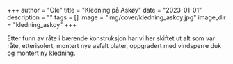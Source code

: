 +++
author = "Ole"
title = "Kledning på Askøy"
date = "2023-01-01"
description = ""
tags = []
image = "img/cover/kledning_askoy.jpg"
image_dir = "kledning_askoy"
+++

Etter funn av råte i bærende konstruksjon har vi her skiftet ut alt som var råte, etterisolert, montert nye asfalt plater, oppgradert med vindsperre duk og montert ny kledning.

